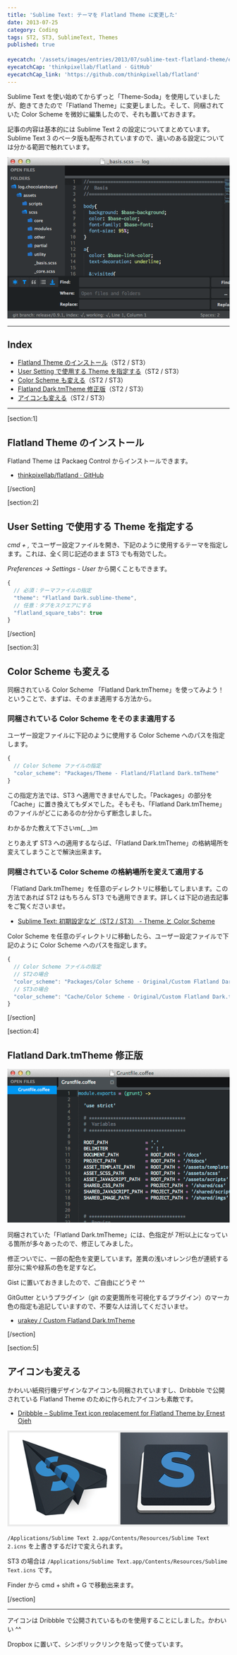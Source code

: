 ```yaml
---
title: 'Sublime Text: テーマを Flatland Theme に変更した'
date: 2013-07-25
category: Coding
tags: ST2, ST3, SublimeText, Themes
published: true

eyecatch: '/assets/images/entries/2013/07/sublime-text-flatland-theme/eyecatch.png'
eyecatchCap: 'thinkpixellab/flatland · GitHub'
eyecatchCap_link: 'https://github.com/thinkpixellab/flatland'
---
```


Sublime Text を使い始めてからずっと「Theme-Soda」を使用していましたが、飽きてきたので「Flatland Theme」に変更しました。そして、同梱されていた Color Scheme を微妙に編集したので、それも置いておきます。

記事の内容は基本的には Sublime Text 2 の設定についてまとめています。Sublime Text 3 のベータ版も配布されていますので、違いのある設定については分かる範囲で触れています。

![Flatland Theme](/assets/images/entries/2013/07/sublime-text-flatland-theme/01.png)

---

## Index

- [Flatland Theme のインストール](#p1)（ST2 / ST3）
- [User Setting で使用する Theme を指定する](#p2)（ST2 / ST3）
- [Color Scheme も変える](#p3)（ST2 / ST3）
- [Flatland Dark.tmTheme 修正版](#p4)（ST2 / ST3）
- [アイコンも変える](#p5)（ST2 / ST3）

---

[section:1]

## Flatland Theme のインストール

Flatland Theme は Packaeg Control からインストールできます。

- [thinkpixellab/flatland · GitHub](https://github.com/thinkpixellab/flatland)

[/section]

[section:2]

## User Setting で使用する Theme を指定する

*cmd + ,* でユーザー設定ファイルを開き、下記のように使用するテーマを指定します。これは、全く同じ記述のまま ST3 でも有効でした。

*Preferences -> Settings - User* から開くこともできます。

```javascript
{
  // 必須：テーマファイルの指定
  "theme": "Flatland Dark.sublime-theme",
  // 任意：タブをスクエアにする
  "flatland_square_tabs": true
}
```

[/section]

[section:3]

## Color Scheme も変える

同梱されている Color Scheme 「Flatland Dark.tmTheme」を使ってみよう！ということで、まずは、そのまま適用する方法から。

### 同梱されている Color Scheme をそのまま適用する

ユーザー設定ファイルに下記のように使用する  Color Scheme へのパスを指定します。

```javascript
{
  // Color Scheme ファイルの指定
  "color_scheme": "Packages/Theme - Flatland/Flatland Dark.tmTheme"
}
```

この指定方法では、ST3 へ適用できませんでした。「Packages」の部分を「Cache」に置き換えてもダメでした。そもそも、「Flatland Dark.tmTheme」のファイルがどこにあるのか分からず断念しました。

わかるかた教えて下さいm(_ _)m

とりあえず ST3 への適用するならば、「Flatland Dark.tmTheme」の格納場所を変えてしまうことで解決出来ます。

### 同梱されている Color Scheme の格納場所を変えて適用する

「Flatland Dark.tmTheme」を任意のディレクトリに移動してしまいます。この方法であれば ST2 はもちろん ST3 でも適用できます。詳しくは下記の過去記事をご覧くださいませ。

- [Sublime Text: 初期設定など（ST2 / ST3） - Theme と Color Scheme](#p3)

Color Scheme を任意のディレクトリに移動したら、ユーザー設定ファイルで下記のように Color Scheme へのパスを指定します。

```javascript
{
  // Color Scheme ファイルの指定
  // ST2の場合
  "color_scheme": "Packages/Color Scheme - Original/Custom Flatland Dark.tmTheme"
  // ST3の場合
  "color_scheme": "Cache/Color Scheme - Original/Custom Flatland Dark.tmTheme"
}
```

[/section]

[section:4]

## Flatland Dark.tmTheme 修正版

![Flatland Theme](/assets/images/entries/2013/07/sublime-text-flatland-theme/02.png)

同梱されていた「Flatland Dark.tmTheme」には、色指定が 7桁以上になっている箇所が多々あったので、修正してみました。

修正ついでに、一部の配色を変更しています。差異の浅いオレンジ色が連続する部分に紫や緑系の色を足すなど。

Gist に置いておきましたので、ご自由にどうぞ ^^

GitGutter というプラグイン（git の変更箇所を可視化するプラグイン）のマーカ色の指定も追記していますので、不要な人は消してくださいませ。

- [urakey / Custom Flatland Dark.tmTheme](https://gist.github.com/urakey/6067816)

[/section]

[section:5]

## アイコンも変える

かわいい紙飛行機デザインなアイコンも同梱されていますし、Dribbble で公開されている Flatland Theme のために作られたアイコンも素敵です。

- [Dribbble – Sublime Text icon replacement for Flatland Theme by Ernest Ojeh](http://dribbble.com/shots/1027361-Sublime-Text-icon-replacement-for-Flatland-Theme)

![Flatland Theme](/assets/images/entries/2013/07/sublime-text-flatland-theme/03.png '左：Flatland Theme に同梱されているアイコン / 右：Dribbble で公開されているアイコン')

`/Applications/Sublime Text 2.app/Contents/Resources/Sublime Text 2.icns` を上書きするだけで変えられます。

ST3 の場合は `/Applications/Sublime Text.app/Contents/Resources/Sublime Text.icns` です。

Finder から cmd + shift + G で移動出来ます。

[/section]


---

アイコンは Dribbble で公開されているものを使用することにしました。かわいい ^^

Dropbox に置いて、シンボリックリンクを貼って使っています。
